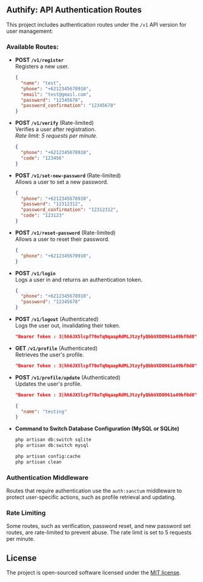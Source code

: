 ## Authify: API Authentication Routes

This project includes authentication routes under the `/v1` API version for user management:

### Available Routes:

- **POST `/v1/register`**  
  Registers a new user.

  ```json
  {
    "name": "test",
    "phone": "+6212345678910",
    "email": "test@gmail.com",
    "password": "12345678",
    "password_confirmation": "12345678"
  }
  ```

- **POST `/v1/verify`** (Rate-limited)  
  Verifies a user after registration.  
  *Rate limit: 5 requests per minute.*

  ```json
  {
    "phone": "+6212345678910",
    "code": "123456"
  }
  ```

- **POST `/v1/set-new-password`** (Rate-limited)  
  Allows a user to set a new password.

  ```json
  {
    "phone": "+6212345678910",
    "password": "12312312",
    "password_confirmation": "12312312",
    "code": "123123"
  }
  ```

- **POST `/v1/reset-password`** (Rate-limited)  
  Allows a user to reset their password.

  ```json
  {
    "phone": "+6212345678910",
  }
  ```

- **POST `/v1/login`**  
  Logs a user in and returns an authentication token.

  ```json
  {
    "phone": "+6212345678910",
    "password": "12345678"
  }
  ```

- **POST `/v1/logout`** (Authenticated)  
  Logs the user out, invalidating their token.

  ```json
  "Bearer Token : 3|hh6JX5lcpf70oTqNqaapRdMLJtzyfyQbbVXDO961a49bf0d0"
  ```

- **GET `/v1/profile`** (Authenticated)  
  Retrieves the user's profile.

  ```json
  "Bearer Token : 3|hh6JX5lcpf70oTqNqaapRdMLJtzyfyQbbVXDO961a49bf0d0"
  ```

- **POST `/v1/profile/update`** (Authenticated)  
  Updates the user's profile.

  ```json
  "Bearer Token : 3|hh6JX5lcpf70oTqNqaapRdMLJtzyfyQbbVXDO961a49bf0d0"

  {
    "name": "testing"
  }
  ```

- **Command to Switch Database Configuration (MySQL or SQLite)**
  ```bash
  php artisan db:switch sqlite
  php artisan db:switch mysql

  php artisan config:cache
  php artisan clean          
  ```

### Authentication Middleware

Routes that require authentication use the `auth:sanctum` middleware to protect user-specific actions, such as profile retrieval and updating.

### Rate Limiting

Some routes, such as verification, password reset, and new password set routes, are rate-limited to prevent abuse. The rate limit is set to 5 requests per minute.

## License

The project is open-sourced software licensed under the [MIT license](https://opensource.org/licenses/MIT).